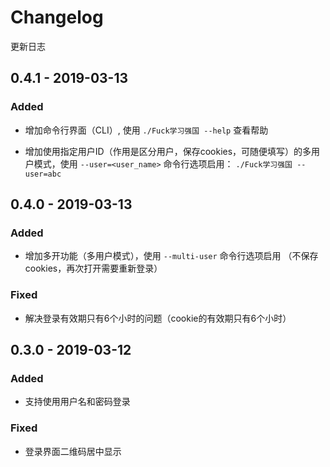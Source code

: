 # Changelog

更新日志

## 0.4.1 - 2019-03-13

### Added

* 增加命令行界面（CLI）, 使用 `./Fuck学习强国 --help` 查看帮助

* 增加使用指定用户ID（作用是区分用户，保存cookies，可随便填写）的多用户模式，使用 `--user=<user_name>` 命令行选项启用： `./Fuck学习强国 --user=abc`

## 0.4.0 - 2019-03-13

### Added

* 增加多开功能（多用户模式），使用 `--multi-user` 命令行选项启用 （不保存cookies，再次打开需要重新登录）

### Fixed

* 解决登录有效期只有6个小时的问题（cookie的有效期只有6个小时）

## 0.3.0 - 2019-03-12

### Added

* 支持使用用户名和密码登录

### Fixed

* 登录界面二维码居中显示
